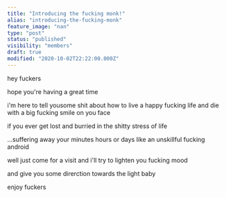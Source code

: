 ```yaml
---
title: "Introducing the fucking monk!"
alias: "introducing-the-fucking-monk"
feature_image: "nan"
type: "post"
status: "published"
visibility: "members"
draft: true
modified: "2020-10-02T22:22:00.000Z"
---
```


<!--kg-card-begin: markdown--><p>hey fuckers</p>
<p>hope you're having a great time</p>
<p>i'm here to tell yousome shit about how to live a happy fucking life and die with a big fucking smile on you face</p>
<p>if you ever get lost and burried in the shitty stress of life</p>
<p>...suffering away your minutes hours or days like an unskillful fucking android</p>
<p>well just come for a visit and i'll try to lighten you fucking mood</p>
<p>and give you some direrction towards the light baby</p>
<p>enjoy fuckers</p>
<!--kg-card-end: markdown--><p></p>
